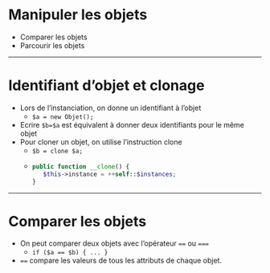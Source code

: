# Manipuler les objets

* Comparer les objets
* Parcourir les objets

---

# Identifiant d’objet et clonage

* Lors de l’instanciation, on donne un identifiant à l’objet
  * `$a = new Objet();`
* Ecrire `$b=$a` est équivalent à donner deux identifiants pour le même objet
* Pour cloner un objet, on utilise l’instruction clone 
  * `$b = clone $a;`
  *  ```php
     public function __clone() { 
        $this->instance = ++self::$instances;
     } 
     ```

---

# Comparer les objets

* On peut comparer deux objets avec l’opérateur `==` ou `===`
  * `if ($a == $b) { ... }`
* `==` compare les valeurs de tous les attributs de chaque objet.


